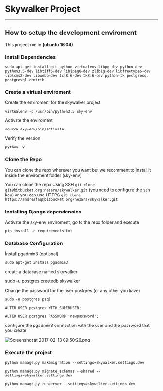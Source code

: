 # Skywalker Project
---

## How to setup the development enviroment

This project run in **(ubuntu 16.04)**

### Install Dependencies

`sudo apt-get install git python-virtualenv libpq-dev python-dev python3.5-dev libtiff5-dev libjpeg8-dev zlib1g-dev libfreetype6-dev liblcms2-dev libwebp-dev tcl8.6-dev tk8.6-dev python-tk postgresql postgresql-contrib`

### Create a virtual enviroment

Create the enviroment for the skywalker project

`virtualenv -p /usr/bin/python3.5 sky-env`

Activate the enviroment

`source sky-env/bin/activate`

Verify the version

`python -V`



### Clone the Repo

You can clone the repo wherever you want but we recomment to install it inside the enviroment folder (sky-env)
	
You can clone the repo Using SSH `git clone git@bitbucket.org:nezara/skywalker.git` (you need to configure the ssh key) or you can use HTTPS `git clone https://andresfaq@bitbucket.org/nezara/skywalker.git`


### Installing Django dependencies

Activate the sky-env enviroment, go to the repo folder and execute

`pip install -r requirements.txt`


### Database Configuration

Ìnstall pgadmin3 (optional)

`sudo apt-get install pgadmin3`

create a database named skywalker

sudo -u postgres createdb skywalker

Change the password for the user postgres (or any other you have)

`sudo -u postgres psql`

`ALTER USER postgres WITH SUPERUSER;`

`ALTER USER postgres PASSWORD 'newpassword';`

configure the pgadmin3 connection with the user and the password that you create


![Screenshot at 2017-02-13 09:50:29.png](https://bitbucket.org/repo/jqbXE8/images/3210628603-Screenshot%20at%202017-02-13%2009:50:29.png)


### Execute the project

`python manage.py makemigration --settings=skywalker.settings.dev`

`python manage.py migrate_schemas --shared --settings=skywalker.settings.dev`

`python manage.py runserver --settings=skywalker.settings.dev`